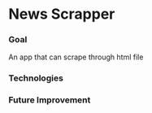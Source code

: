 # News Scrapper

### Goal 
An app that can scrape through html file 
 
### Technologies

### Future Improvement
